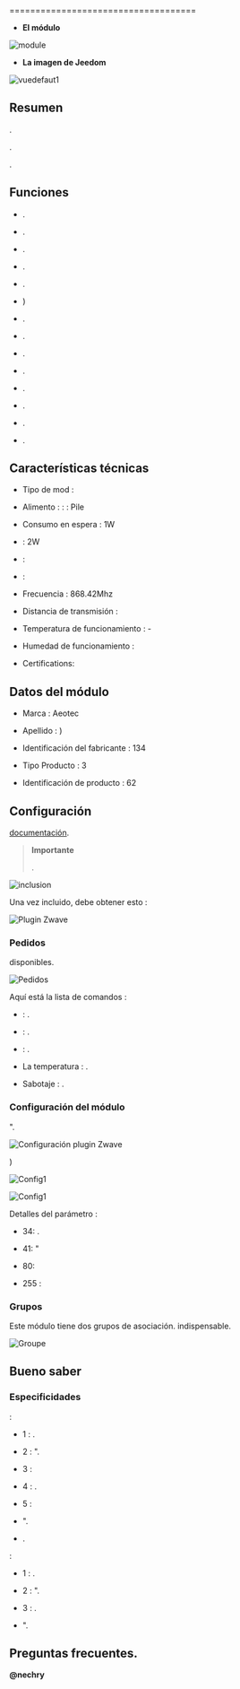  
====================================



-   **El módulo**



![module](images/aeotec.garagedoorcontroller/module.jpg)



-   **La imagen de Jeedom**



![vuedefaut1](images/aeotec.garagedoorcontroller/vuedefaut1.jpg)



Resumen 
------





. 

. 


.



Funciones 
---------



-   .

-   
    .

-   .

-   .

-   .

-   )

-   .

-   .

-   .

-   .

-   .

-   
    .

-   .

-   .



Características técnicas 
---------------------------



-   Tipo de mod : 

-   Alimento :  :  : Pile
    

-   Consumo en espera : 1W

-    : 2W

-    : 

-    : 

-   Frecuencia : 868.42Mhz

-   Distancia de transmisión : 

-   Temperatura de funcionamiento : -

-   Humedad de funcionamiento : 

-   Certifications: 



Datos del módulo 
-----------------



-   Marca : Aeotec

-   Apellido : )

-   Identificación del fabricante : 134

-   Tipo Producto : 3

-   Identificación de producto : 62



Configuración 
-------------





[documentación](https://doc.jeedom.com/es_ES/plugins/automation%20protocol/openzwave/).



> **Importante**
>
> 
> .



![inclusion](images/aeotec.garagedoorcontroller/inclusion.jpg)



Una vez incluido, debe obtener esto :



![Plugin Zwave](images/aeotec.garagedoorcontroller/information.jpg)



### Pedidos 




disponibles.



![Pedidos](images/aeotec.garagedoorcontroller/commandes.jpg)



Aquí está la lista de comandos :



-    : .

-    : .

-    : .

-   La temperatura : .

-   Sabotaje : .



### Configuración del módulo 





".



![Configuración plugin Zwave](images/plugin/bouton_configuration.jpg)




)



![Config1](images/aeotec.garagedoorcontroller/config1.jpg)

![Config1](images/aeotec.garagedoorcontroller/config2.jpg)



Detalles del parámetro :



-   34: 
    .

-   41: 
    "

-   80: 

-   255 : 



### Grupos 



Este módulo tiene dos grupos de asociación. 
indispensable.



![Groupe](images/aeotec.garagedoorcontroller/groupe.jpg)



Bueno saber 
------------



### Especificidades 

:

-   1 : .

-   2 : ".

-   3 : 

-   4 : .

-   5 : 



-   ".

-   .



:

-   1 : .

-   2 : ".

-   3 : .



-   ".



Preguntas frecuentes. 
------





**@nechry**
